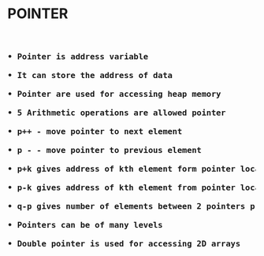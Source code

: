 <h1>POINTER</h1>

<pre>
<h3>
• Pointer is address variable <br>                   
• It can store the address of data<br>
• Pointer are used for accessing heap memory<br>
• 5 Arithmetic operations are allowed pointer<br>
• p++ - move pointer to next element<br>
• p - - move pointer to previous element<br>
• p+k gives address of kth element form pointer location to right<br>
• p-k gives address of kth element from pointer location to left<br>
• q-p gives number of elements between 2 pointers p and q<br>
• Pointers can be of many levels<br>
• Double pointer is used for accessing 2D arrays<br>
</h3>
</pre>
